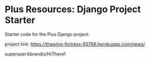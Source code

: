 # Plus Resources: Django Project Starter

Starter code for the Plus Django project.

project link: https://thawing-fortress-65766.herokuapp.com/news/

superuser:kbrandis/HiThere1